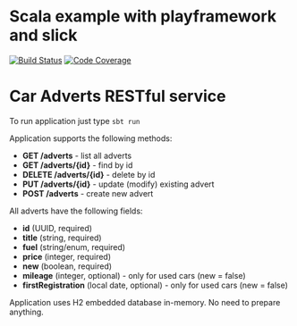 Scala example with playframework and slick
==========================================
[![Build Status](https://travis-ci.org/fancywriter/car-adverts.svg?branch=master)](https://travis-ci.org/fancywriter/car-adverts)
[![Code Coverage](https://codecov.io/github/fancywriter/car-adverts/coverage.svg?branch=master)](https://codecov.io/github/fancywriter/car-adverts?branch=master)

# Car Adverts RESTful service
To run application just type `sbt run`

Application supports the following methods:
 - **GET /adverts** - list all adverts
 - **GET /adverts/{id}** - find by id
 - **DELETE /adverts/{id}** - delete by id
 - **PUT /adverts/{id}** - update (modify) existing advert
 - **POST /adverts** - create new advert

All adverts have the following fields:
 - **id** (UUID, required)
 - **title** (string, required)
 - **fuel** (string/enum, required)
 - **price** (integer, required)
 - **new** (boolean, required)
 - **mileage** (integer, optional) - only for used cars (new = false)
 - **firstRegistration** (local date, optional) - only for used cars (new = false)

Application uses H2 embedded database in-memory. No need to prepare anything.
